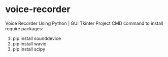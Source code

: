# voice-recorder
Voice Recorder Using Python | GUI Tkinter Project
CMD command to install require packages:
1. pip install sounddevice
2. pip install wavio
3. pip install scipy
